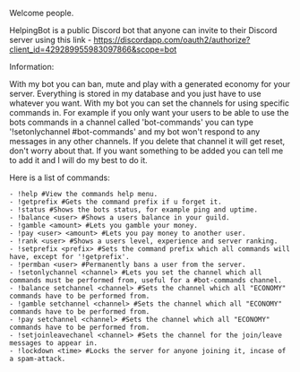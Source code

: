 Welcome people.

HelpingBot is a public Discord bot that anyone can invite to their Discord server using this link - https://discordapp.com/oauth2/authorize?client_id=429289955983097866&scope=bot



Information:

With my bot you can ban, mute and play with a generated economy for your server. Everything is stored in my database and you just have to use whatever you want. With my bot you can set the channels for using specific commands in. For example if you only want your users to be able to use the bots commands in a channel called 'bot-commands' you can type '!setonlychannel #bot-commands' and my bot won't respond to any messages in any other channels. If you delete that channel it will get reset, don't worry about that. If you want something to be added you can tell me to add it and I will do my best to do it.



Here is a list of commands:

    - !help #View the commands help menu.
    - !getprefix #Gets the command prefix if u forget it.
    - !status #Shows the bots status, for example ping and uptime.
    - !balance <user> #Shows a users balance in your guild.
    - !gamble <amount> #Lets you gamble your money.
    - !pay <user> <amount> #Lets you pay money to another user.
    - !rank <user> #Shows a users level, experience and server ranking.
    - !setprefix <prefix> #Sets the command prefix which all commands will have, except for '!getprefix'.
    - !permban <user> #Permanently bans a user from the server.
    - !setonlychannel <channel> #Lets you set the channel which all commands must be performed from, useful for a #bot-commands channel.
    - !balance setchannel <channel> #Sets the channel which all "ECONOMY" commands have to be performed from.
    - !gamble setchannel <channel> #Sets the channel which all "ECONOMY" commands have to be performed from.
    - !pay setchannel <channel> #Sets the channel which all "ECONOMY" commands have to be performed from.
    - !setjoinleavechanel <channel> #Sets the channel for the join/leave messages to appear in.
    - !lockdown <time> #Locks the server for anyone joining it, incase of a spam-attack.
